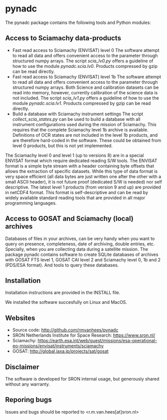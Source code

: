 pynadc
======

The pynadc package contains the following tools and Python modules:


Access to Sciamachy data-products
---------------------------------

* Fast read access to Sciamachy (ENVISAT) level 0
   The software attempt to read all data and offers convenient access to the
   parameter through structured numpy arrays.
   The script *scia_lv0.py* offers a guideline of how to use the module
   *pynadc.scia.lv0*. Products compressed by gzip can be read directly.
* Fast read access to Sciamachy (ENVISAT) level 1b
   The software attempt to read all data and offers convenient access to the
   parameter through structured numpy arrays.
   Both Science and calibration datasets can be read into memory, however,
   currently calibration of the science data is not included.
   The script *scia_lv1.py* offers a guideline of how to use the module
   *pynadc.scia.lv1*.  Products compressed by gzip can be read directly.
* Build a database with Sciamachy instrument settings
   The script *collect_scia_states.py* can be used to build a database with all
   instrument configurations used during the mission of Sciamachy. This requires
   that the complete Sciamachy level 1b archive is available.
   Definitions of OCR states are not included in the level 1b products, and are
   therefore hard-coded in the software. These could be obtained from level 0
   products, but this is not yet implemented.

The Sciamachy level 0 and level 1 (up to versions 8) are in a special ENVISAT
format which require dedicated reading S/W tools. The ENVISAT format is a
simple byte stream with a header containing byte offsets that allows the
extraction of specific datasets. While this type of data format is very space
efficient (all data bytes are just written one after the other with a small
ASCII header), it is not future proof (dedicated S/W is needed) nor self
descriptive. The latest level 1 products (from version 9 and up) are provided
in netCDF4 format. This format is self-descriptive and can be read by widely
available standard reading tools that are provided in all major programming
languages.


Access to GOSAT and Sciamachy (local) archives
----------------------------------------------

Databases of files in your archives, can be very handy when you want to query on
presence, completeness, date of archiving, double entries, etc. Specially, when
you are collecting data during a satellite mission. The package pynadc contains
software to create SQLite databases of archives with GOSAT FTS level 1, GOSAT
CAI level 2 and Sciamachy level 0, 1b and 2 (PDS/ESA format). And tools to query
these databases.


Installation
------------

Installation instructions are provided in the INSTALL file.

We installed the software succesfully on Linux and MacOS.


Websites
--------

* Source code: http://github.com/rmvanhees/pynadc
* SRON Netherlands Institute for Space Research: https://www.sron.nl/
* Sciamachy:
  https://earth.esa.int/web/guest/missions/esa-operational-eo-missions/envisat/instruments/sciamachy
* GOSAT: http://global.jaxa.jp/projects/sat/gosat


Disclaimer
----------

The software is developed for SRON internal usage, but generously shared without
any warranty.


Reporing bugs
-------------

Issues and bugs should be reported to <r.m.van.hees[at]sron.nl>
